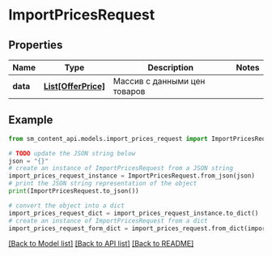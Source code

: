 # ImportPricesRequest


## Properties

Name | Type | Description | Notes
------------ | ------------- | ------------- | -------------
**data** | [**List[OfferPrice]**](OfferPrice.md) | Массив с данными цен товаров | 

## Example

```python
from sm_content_api.models.import_prices_request import ImportPricesRequest

# TODO update the JSON string below
json = "{}"
# create an instance of ImportPricesRequest from a JSON string
import_prices_request_instance = ImportPricesRequest.from_json(json)
# print the JSON string representation of the object
print(ImportPricesRequest.to_json())

# convert the object into a dict
import_prices_request_dict = import_prices_request_instance.to_dict()
# create an instance of ImportPricesRequest from a dict
import_prices_request_form_dict = import_prices_request.from_dict(import_prices_request_dict)
```
[[Back to Model list]](../README.md#documentation-for-models) [[Back to API list]](../README.md#documentation-for-api-endpoints) [[Back to README]](../README.md)


